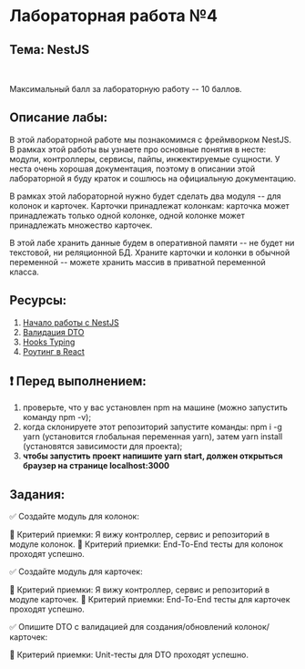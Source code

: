 # Лабораторная работа №4

## Тема: NestJS

<br/>

Максимальный балл за лабораторную работу -- 10 баллов.

## Описание лабы:

В этой лабораторной работе мы познакомимся с фреймворком NestJS. В рамках этой работы вы узнаете про основные понятия в несте: модули, контроллеры, сервисы, пайпы, инжектируемые сущности. У неста очень хорошая документация, поэтому в описании этой лабораторной я буду краток и сошлюсь на официальную документацию.

В рамках этой лабораторной нужно будет сделать два модуля -- для колонок и карточек. Карточки принадлежат колонкам: карточка может принадлежать только одной колонке, одной колонке может принадлежать множество карточек.

В этой лабе хранить данные будем в оперативной памяти -- не будет ни текстовой, ни реляционной БД. Храните карточки и колонки в обычной переменной -- можете хранить массив в приватной переменной класса.

## Ресурсы:

1. [Начало работы с NestJS](https://docs.nestjs.com/first-steps)
2. [Валидация DTO](https://docs.nestjs.com/techniques/validation#validation)
3. [Hooks Typing](https://react-typescript-cheatsheet.netlify.app/docs/basic/getting-started/hooks)
4. [Роутинг в React](https://v5.reactrouter.com/web/guides/quick-start)

## ❗️ <b>Перед выполнением</b>:

1. проверьте, что у вас установлен npm на машине (можно запустить команду npm -v);
2. когда склонируете этот репозиторий запустите команды: npm i -g yarn (установится глобальная переменная yarn), затем yarn install (установятся зависимости для проекта);
3. <b>чтобы запустить проект напишите yarn start, должен открыться браузер на странице localhost:3000</b>

## Задания:

✅ Создайте модуль для колонок:

🔎 Критерий приемки: Я вижу контроллер, сервис и репозиторий в модуле колонок.
🔎 Критерий приемки: End-To-End тесты для колонок проходят успешно.

✅ Создайте модуль для карточек:

🔎 Критерий приемки: Я вижу контроллер, сервис и репозиторий в модуле карточек.
🔎 Критерий приемки: End-To-End тесты для карточек проходят успешно.

✅ Опишите DTO с валидацией для создания/обновлений колонок/карточек:

🔎 Критерий приемки: Unit-тесты для DTO проходят успешно.
